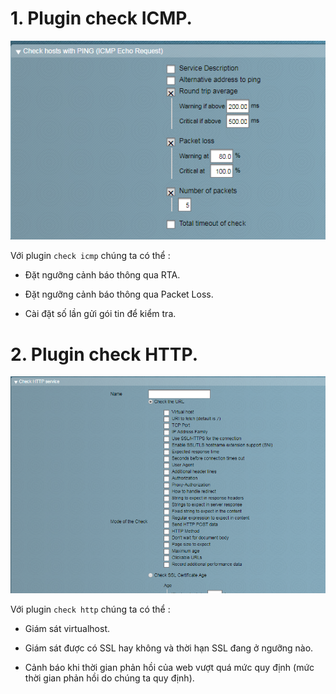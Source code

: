# 1. Plugin check ICMP.

![plugin-icmp](/images/plugin-icmp.png)

Với plugin `check icmp` chúng ta có thể :

- Đặt ngưỡng cảnh báo thông qua RTA.

- Đặt ngưỡng cảnh báo thông qua Packet Loss.

- Cài đặt số lần gửi gói tin để kiểm tra.

# 2. Plugin check HTTP.

![plugin-http](/images/plugin-http.png)

Với plugin `check http` chúng ta có thể :

- Giám sát virtualhost.

- Giám sát được có SSL hay không và thời hạn SSL đang ở ngưỡng nào.

- Cảnh báo khi thời gian phản hồi của web vượt quá mức quy định (mức thời gian phản hồi do chúng ta quy định).